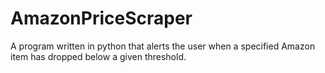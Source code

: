 # AmazonPriceScraper
A program written in python that alerts the user when a specified Amazon item has dropped below a given threshold.
